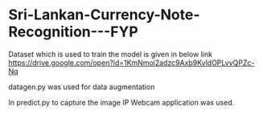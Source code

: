 # Sri-Lankan-Currency-Note-Recognition---FYP

Dataset which is used to train the model is given in below link
https://drive.google.com/open?id=1KmNmoi2adzc9Axb9KvldOPLvvQPZc-Nq

datagen.py was used for data augmentation

In predict.py to capture the image IP Webcam application was used.
